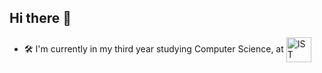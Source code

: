 ## Hi there 👋

- 🛠️ I'm currently in my third year studying Computer Science, at 
[<img src="https://i.imgur.com/zCCQwqL.png" alt="IST" width="40" style="vertical-align:middle;">](https://tecnico.ulisboa.pt/pt/)
